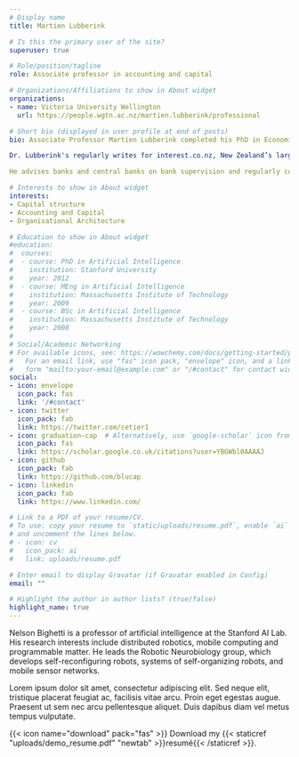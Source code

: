 ```yaml
---
# Display name
title: Martien Lubberink

# Is this the primary user of the site?
superuser: true

# Role/position/tagline
role: Associate professor in accounting and capital

# Organizations/Affiliations to show in About widget
organizations:
- name: Victoria University Wellington
  url: https://people.wgtn.ac.nz/martien.lubberink/professional

# Short bio (displayed in user profile at end of posts)
bio: Associate Professor Martien Lubberink completed his PhD in Economics at Groningen University. He has since worked at Lancaster University. After his sabbatical year at UNC Chapel Hill, Dr. Lubberink joined De Nederlandsche Bank, the central bank of the Netherlands. Here he contributed to the development of new regulatory capital standards and regulatory capital disclosure standards for banks worldwide and for banks in Europe (Basel III and CRD IV respectively). He also acquired comprehensive expertise on intra-group finance and on capital instrument issuances that qualify for Tier 1 and Tier 2 regulatory bank capital. Dr. Lubberink regularly contributes to the Capital Issues blog, a blog dedicated to advancing knowledge about the complex world of regulatory bank capital. It received favourable press from the Financial Times and it was quoted by Bloomberg.

Dr. Lubberink's regularly writes for interest.co.nz, New Zealand’s largest financial website. He has also shared views on banking with the international and national financial press: Bloomberg, The Economist, Euromoney, the Financial Times, Risk Magazine, SNL Financial, The Wall Street Journal, Stuff.co.nz, NewsRoom.co.nz, National Business Review. 

He advises banks and central banks on bank supervision and regularly contributes to panel discussions on bank capital.

# Interests to show in About widget
interests:
- Capital structure 
- Accounting and Capital 
- Organisational Architecture

# Education to show in About widget
#education:
#  courses:
#  - course: PhD in Artificial Intelligence
#    institution: Stanford University
#    year: 2012
#  - course: MEng in Artificial Intelligence
#    institution: Massachusetts Institute of Technology
#    year: 2009
#  - course: BSc in Artificial Intelligence
#    institution: Massachusetts Institute of Technology
#    year: 2008
#
# Social/Academic Networking
# For available icons, see: https://wowchemy.com/docs/getting-started/page-builder/#icons
#   For an email link, use "fas" icon pack, "envelope" icon, and a link in the
#   form "mailto:your-email@example.com" or "/#contact" for contact widget.
social:
- icon: envelope
  icon_pack: fas
  link: '/#contact'
- icon: twitter
  icon_pack: fab
  link: https://twitter.com/cetier1
- icon: graduation-cap  # Alternatively, use `google-scholar` icon from `ai` icon pack
  icon_pack: fas
  link: https://scholar.google.co.uk/citations?user=YBGWbl0AAAAJ
- icon: github
  icon_pack: fab
  link: https://github.com/blucap
- icon: linkedin
  icon_pack: fab
  link: https://www.linkedin.com/

# Link to a PDF of your resume/CV.
# To use: copy your resume to `static/uploads/resume.pdf`, enable `ai` icons in `params.toml`, 
# and uncomment the lines below.
# - icon: cv
#   icon_pack: ai
#   link: uploads/resume.pdf

# Enter email to display Gravatar (if Gravatar enabled in Config)
email: ""

# Highlight the author in author lists? (true/false)
highlight_name: true
---
```


Nelson Bighetti is a professor of artificial intelligence at the Stanford AI Lab. His research interests include distributed robotics, mobile computing and programmable matter. He leads the Robotic Neurobiology group, which develops self-reconfiguring robots, systems of self-organizing robots, and mobile sensor networks.

Lorem ipsum dolor sit amet, consectetur adipiscing elit. Sed neque elit, tristique placerat feugiat ac, facilisis vitae arcu. Proin eget egestas augue. Praesent ut sem nec arcu pellentesque aliquet. Duis dapibus diam vel metus tempus vulputate.

{{< icon name="download" pack="fas" >}} Download my {{< staticref "uploads/demo_resume.pdf" "newtab" >}}resumé{{< /staticref >}}.
